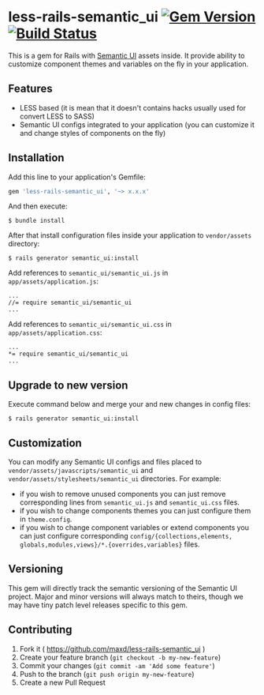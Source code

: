 # less-rails-semantic_ui [![Gem Version](https://badge.fury.io/rb/less-rails-semantic_ui.svg)](http://badge.fury.io/rb/less-rails-semantic_ui) [![Build Status](https://travis-ci.org/maxd/less-rails-semantic_ui.png?branch=master)](https://travis-ci.org/maxd/less-rails-semantic_ui)

This is a gem for Rails with [Semantic UI](https://github.com/Semantic-Org/Semantic-UI/) assets inside.
It provide ability to customize component themes and variables on the fly in your application.

## Features

* LESS based (it is mean that it doesn't contains hacks usually used for convert LESS to SASS)
* Semantic UI configs integrated to your application (you can customize it and change styles of components on the fly)

## Installation

Add this line to your application's Gemfile:

```ruby
gem 'less-rails-semantic_ui', '~> x.x.x'
```

And then execute:

    $ bundle install

After that install configuration files inside your application to `vendor/assets` directory:

    $ rails generator semantic_ui:install

Add references to `semantic_ui/semantic_ui.js` in `app/assets/application.js`:

    ...
    //= require semantic_ui/semantic_ui
    ...

Add references to `semantic_ui/semantic_ui.css` in `app/assets/application.css`:

    ...
    *= require semantic_ui/semantic_ui
    ...

## Upgrade to new version

Execute command below and merge your and new changes in config files:

    $ rails generator semantic_ui:install

## Customization

You can modify any Semantic UI configs and files placed to `vendor/assets/javascripts/semantic_ui` and `vendor/assets/stylesheets/semantic_ui` directories.
For example:

* if you wish to remove unused components you can just remove corresponding lines from `semantic_ui.js` and `semantic_ui.css` files.
* if you wish to change components themes you can just configure them in `theme.config`.
* if you wish to change component variables or extend components you can just configure corresponding `config/{collections,elements, globals,modules,views}/*.{overrides,variables}` files.

## Versioning

This gem will directly track the semantic versioning of the Semantic UI project. Major and minor versions
will always match to theirs, though we may have tiny patch level releases specific to this gem.

## Contributing

1. Fork it ( https://github.com/maxd/less-rails-semantic_ui )
2. Create your feature branch (`git checkout -b my-new-feature`)
3. Commit your changes (`git commit -am 'Add some feature'`)
4. Push to the branch (`git push origin my-new-feature`)
5. Create a new Pull Request
